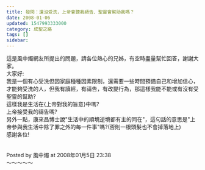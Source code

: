 ```yaml
---
title: 發問：還沒受洗，上帝會聽我禱告、聖靈會幫助我嗎？
date: 2008-01-06
updated: 1547993333000
category: 成聖之路
tags: []
sidebar: 
---
```


<p>這是風中燭網友所提出的問題，請各位熱心的兄姊，有空時盡量幫忙回答，謝謝大家。<br/><!--more-->大家好: <br/>我是一個有心受洗但因家庭種種因素限制，還需要一些時間預備自己和增加信心，才能夠受洗的人，但我有讀經，有禱告，有改變行為，那這樣我能不能或有沒有受聖靈的幫助?<br/>這樣我是生活在{上帝對我的旨意}中嗎?<br/>上帝接受我的禱告嗎? <br/>另外一點，康來昌博士說"生活中的順境逆境都有主的同在"，這句話的意思是"上帝參與我生活中除了罪之外的每一件事"嗎?(否則一根頭髮也不會掉落地上)<br/>感謝各位!<br/><br/><br/>Posted by 風中燭 at 2008年01月5日 23:38 <br/>～～～～～<br/></p>